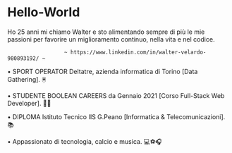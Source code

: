 # Hello-World
Ho 25 anni mi chiamo Walter e sto alimentando sempre di più le mie passioni per favorire un miglioramento continuo, nella vita e nel codice. 

                      ~ https://www.linkedin.com/in/walter-velardo-980893192/ ~


• SPORT OPERATOR Deltatre, azienda informatica di Torino [Data Gathering]. 🖲️

• STUDENTE BOOLEAN CAREERS da Gennaio 2021 [Corso Full-Stack Web Developer]. 👨‍💻

• DIPLOMA Istituto Tecnico IIS G.Peano [Informatica & Telecomunicazioni]. 📚


• Appassionato di tecnologia, calcio e musica. 💻⚽🎧

